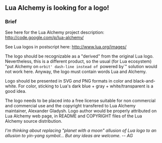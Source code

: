 ## Lua Alchemy is looking for a logo! ##

### Brief ###

See here for the Lua Alchemy project description: http://code.google.com/p/lua-alchemy/

See Lua logos in postscript here: http://www.lua.org/images/

The logo should be recognizable as a "derived" from the original Lua logo. Nevertheless, this is a different product, so the usual (for Lua ecosystem) "put Alchemy on `orbit' dash-line instead of `powered by`" solution would not work here. Anyway, the logo must contain words Lua and Alchemy.

Logo should be presented in SVG _and_ PNG formats in color and black-and-white. For color, sticking to Lua's dark blue + gray + white/transparent is a good idea.

The logo needs to be placed into a free license suitable for non commercial and commercial use and the copyright transfered to Lua Alchemy maintainer, Alexander Gladysh. Logo author would be properly attributed on Lua Alchemy web page, in README and COPYRIGHT files of the Lua Alchemy source distribution.

 

_I'm thinking about replacing "planet with a moon" allusion of Lua logo to an allusion to yin-yang symbol... But any ideas are welcome. -- AG_